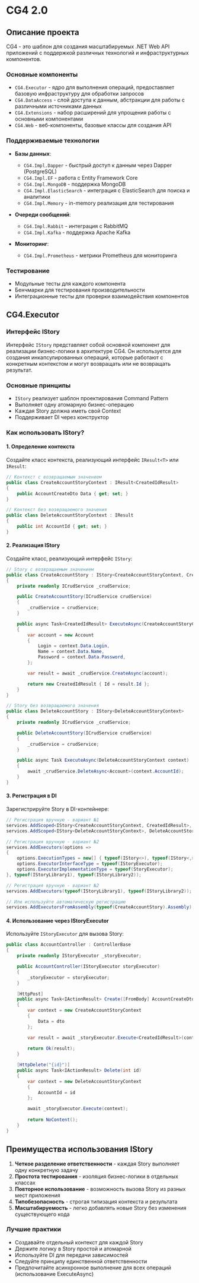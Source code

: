 # CG4 2.0
## Описание проекта
CG4 - это шаблон для создания масштабируемых .NET Web API приложений с поддержкой различных технологий и инфраструктурных компонентов.

### Основные компоненты
- `CG4.Executor` - ядро для выполнения операций, предоставляет базовую инфраструктуру для обработки запросов
- `CG4.DataAccess` - слой доступа к данным, абстракции для работы с различными источниками данных
- `CG4.Extensions` - набор расширений для упрощения работы с основными компонентами
- `CG4.Web` - веб-компоненты, базовые классы для создания API

### Поддерживаемые технологии
- **Базы данных**:
  - `CG4.Impl.Dapper` - быстрый доступ к данным через Dapper (PostgreSQL)
  - `CG4.Impl.EF` - работа с Entity Framework Core
  - `CG4.Impl.MongoDB` - поддержка MongoDB
  - `CG4.Impl.ElasticSearch` - интеграция с ElasticSearch для поиска и аналитики
  - `CG4.Impl.Memory` - in-memory реализация для тестирования

- **Очереди сообщений**:
  - `CG4.Impl.Rabbit` - интеграция с RabbitMQ
  - `CG4.Impl.Kafka` - поддержка Apache Kafka

- **Мониторинг**:
  - `CG4.Impl.Prometheus` - метрики Prometheus для мониторинга

### Тестирование
- Модульные тесты для каждого компонента
- Бенчмарки для тестирования производительности
- Интеграционные тесты для проверки взаимодействия компонентов

## CG4.Executor
### Интерфейс IStory

Интерфейс `IStory` представляет собой основной компонент для реализации бизнес-логики в архитектуре CG4. 
Он используется для создания инкапсулированных операций, которые работают с конкретным контекстом и могут возвращать или не возвращать результат.

### Основные принципы

- `IStory` реализует шаблон проектирования Command Pattern
- Выполняет одну атомарную бизнес-операцию
- Каждая Story должна иметь свой Context
- Поддерживает DI через конструктор

### Как использовать IStory?

#### 1. Определение контекста

Создайте класс контекста, реализующий интерфейс `IResult<T>` или `IResult`:

```csharp
// Контекст с возвращаемым значением
public class CreateAccountStoryContext : IResult<CreatedIdResult>
{
    public AccountCreateDto Data { get; set; }
}

// Контекст без возвращаемого значения
public class DeleteAccountStoryContext : IResult
{
    public int AccountId { get; set; }
}
```

#### 2. Реализация IStory

Создайте класс, реализующий интерфейс `IStory`:

```csharp
// Story с возвращаемым значением
public class CreateAccountStory : IStory<CreateAccountStoryContext, CreatedIdResult>
{
    private readonly ICrudService _crudService;

    public CreateAccountStory(ICrudService crudService)
    {
        _crudService = crudService;
    }

    public async Task<CreatedIdResult> ExecuteAsync(CreateAccountStoryContext context)
    {
        var account = new Account
        {
            Login = context.Data.Login,
            Name = context.Data.Name,
            Password = context.Data.Password,
        };

        var result = await _crudService.CreateAsync(account);

        return new CreatedIdResult { Id = result.Id };
    }
}

// Story без возвращаемого значения
public class DeleteAccountStory : IStory<DeleteAccountStoryContext>
{
    private readonly ICrudService _crudService;

    public DeleteAccountStory(ICrudService crudService)
    {
        _crudService = crudService;
    }

    public async Task ExecuteAsync(DeleteAccountStoryContext context)
    {
        await _crudService.DeleteAsync<Account>(context.AccountId);
    }
}
```

#### 3. Регистрация в DI

Зарегистрируйте Story в DI-контейнере:

```csharp
// Регистрация вручную - вариант №1
services.AddScoped<IStory<CreateAccountStoryContext, CreatedIdResult>, CreateAccountStory>();
services.AddScoped<IStory<DeleteAccountStoryContext>, DeleteAccountStory>();

// Регистрация вручную - вариант №2
services.AddExecutors(options =>
{
    options.ExecutionTypes = new[] { typeof(IStory<>), typeof(IStory<,>) };
    options.ExecutorInterfaceType = typeof(IStoryExecutor);
    options.ExecutorImplementationType = typeof(StoryExecutor);
}, typeof(IStoryLibrary1), typeof(IStoryLibrary2));

// Регистрация вручную - вариант №2
services.AddExecutors(typeof(IStoryLibrary1), typeof(IStoryLibrary2));

// Или используйте автоматическую регистрацию
services.AddExecutorsFromAssembly(typeof(CreateAccountStory).Assembly);
```

#### 4. Использование через IStoryExecutor

Используйте `IStoryExecutor` для вызова Story:

```csharp
public class AccountController : ControllerBase
{
    private readonly IStoryExecutor _storyExecutor;

    public AccountController(IStoryExecutor storyExecutor)
    {
        _storyExecutor = storyExecutor;
    }

    [HttpPost]
    public async Task<IActionResult> Create([FromBody] AccountCreateDto dto)
    {
        var context = new CreateAccountStoryContext
        {
            Data = dto
        };

        var result = await _storyExecutor.Execute<CreatedIdResult>(context);
        
        return Ok(result);
    }

    [HttpDelete("{id}")]
    public async Task<IActionResult> Delete(int id)
    {
        var context = new DeleteAccountStoryContext
        {
            AccountId = id
        };

        await _storyExecutor.Execute(context);
        
        return NoContent();
    }
}
```

## Преимущества использования IStory

1. **Четкое разделение ответственности** - каждая Story выполняет одну конкретную задачу
2. **Простота тестирования** - изоляция бизнес-логики в отдельных классах
3. **Повторное использование** - возможность вызова Story из разных мест приложения
4. **Типобезопасность** - строгая типизация контекста и результата
5. **Масштабируемость** - легко добавлять новые Story без изменения существующего кода

### Лучшие практики

- Создавайте отдельный контекст для каждой Story
- Держите логику в Story простой и атомарной
- Используйте DI для передачи зависимостей
- Следуйте принципу единственной ответственности
- Предпочитайте асинхронное выполнение для всех операций (использование ExecuteAsync) 